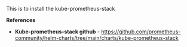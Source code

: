 
This is to install the kube-prometheus-stack


**References**
* **Kube-prometheus-stack github** - https://github.com/prometheus-community/helm-charts/tree/main/charts/kube-prometheus-stack
